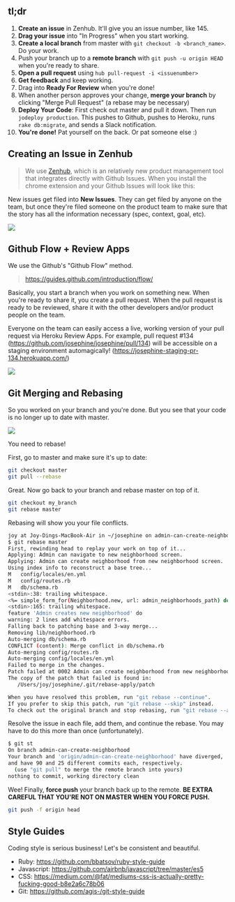 tl;dr
------------
1. **Create an issue** in Zenhub. It'll give you an issue number, like 145.
1. **Drag your issue** into "In Progress" when you start working.
2. **Create a local branch** from master with `git checkout -b <branch_name>`. Do your work.
3. Push your branch up to a **remote branch** with `git push -u origin HEAD` when you're ready to share.
4. **Open a pull request** using `hub pull-request -i <issuenumber>`
5. **Get feedback** and keep working.
6. Drag into **Ready For Review** when you're done!
7. When another person approves your change, **merge your branch** by clicking "Merge Pull Request" (a rebase may be necessary)
8. **Deploy Your Code**: First check out master and pull it down. Then run `jodeploy production`. This pushes to Github, pushes to Heroku, runs `rake db:migrate`, and sends a Slack notification.
9. **You're done!** Pat yourself on the back. Or pat someone else :)

## Creating an Issue in Zenhub

> We use [Zenhub](https://www.zenhub.io/), which is an relatively new product management tool that integrates directly with Github Issues. When you install the chrome extension and your Github Issues will look like this:

New issues get filed into **New Issues**. They can get filed by anyone on the team, but once they're filed someone on the product team to make sure that the story has all the information necessary (spec, context, goal, etc).

![](https://dl.dropboxusercontent.com/spa/gcrmzi51hzw4tnm/r3keprw-.png)

## Github Flow + Review Apps

We use the Github's "Github Flow" method.

> https://guides.github.com/introduction/flow/

Basically, you start a branch when you work on something new. When you're ready to share it, you create a pull request. When the pull request is ready to be reviewed, share it with the other developers and/or product people on the team.

Everyone on the team can easily access a live, working version of your pull request via Heroku Review Apps. For example, pull request #134 (https://github.com/josephine/josephine/pull/134) will be accessible on a staging environment automagically! (https://josephine-staging-pr-134.herokuapp.com/)

![](https://dl.dropboxusercontent.com/spa/gcrmzi51hzw4tnm/049swski.png)

## Git Merging and Rebasing

So you worked on your branch and you're done. But you see that your code is no longer up to date with master.

![](https://photos-1.dropbox.com/t/2/AABWlkMpxZq_E9ZbL_33DnJdE2rI8Zcrpn6tuJGqJprjsQ/12/17893089/png/32x32/1/_/1/2/Screenshot%202016-01-15%2013.21.13.png/EKG7qg0Y8vwGIAIoAg/B8WXSKlpEFGRCfK9qpxqnXklACbCD-IG-zmDNVxx_Ws?size=1280x960&size_mode=3)

You need to rebase!

First, go to master and make sure it's up to date:

```bash
git checkout master
git pull --rebase
```

Great. Now go back to your branch and rebase master on top of it.

```bash
git checkout my_branch
git rebase master
```

Rebasing will show you your file conflicts.
```bash
joy at Joy-Dings-MacBook-Air in ~/josephine on admin-can-create-neighborhood
$ git rebase master
First, rewinding head to replay your work on top of it...
Applying: Admin can navigate to new neighborhood screen.
Applying: Admin can create neighborhood from new neighborhood screen.
Using index info to reconstruct a base tree...
M	config/locales/en.yml
M	config/routes.rb
M	db/schema.rb
<stdin>:38: trailing whitespace.
<%= simple_form_for(Neighborhood.new, url: admin_neighborhoods_path) do |f| %> 
<stdin>:165: trailing whitespace.
feature 'Admin creates new neighborhood' do  
warning: 2 lines add whitespace errors.
Falling back to patching base and 3-way merge...
Removing lib/neighborhood.rb
Auto-merging db/schema.rb
CONFLICT (content): Merge conflict in db/schema.rb
Auto-merging config/routes.rb
Auto-merging config/locales/en.yml
Failed to merge in the changes.
Patch failed at 0002 Admin can create neighborhood from new neighborhood screen.
The copy of the patch that failed is found in:
   /Users/joy/josephine/.git/rebase-apply/patch

When you have resolved this problem, run "git rebase --continue".
If you prefer to skip this patch, run "git rebase --skip" instead.
To check out the original branch and stop rebasing, run "git rebase --abort".
```
Resolve the issue in each file, add them, and continue the rebase. You may have to do this more than once (unfortunately).
```bash 
$ git st
On branch admin-can-create-neighborhood
Your branch and 'origin/admin-can-create-neighborhood' have diverged,
and have 90 and 25 different commits each, respectively.
  (use "git pull" to merge the remote branch into yours)
nothing to commit, working directory clean
```


Wee! Finally, **force push** your branch back up to the remote. **BE EXTRA CAREFUL THAT YOU'RE NOT ON MASTER WHEN YOU FORCE PUSH.**

```bash
git push -f origin head
```

## Style Guides

Coding style is serious business! Let's be consistent and beautiful.

- Ruby: https://github.com/bbatsov/ruby-style-guide
- Javascript: https://github.com/airbnb/javascript/tree/master/es5
- CSS: https://medium.com/@fat/mediums-css-is-actually-pretty-fucking-good-b8e2a6c78b06
- Git: https://github.com/agis-/git-style-guide
